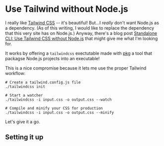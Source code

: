 # Use Tailwind without  Node.js

I really like [Tailwind CSS](https://tailwindcss.com) -- it's beautiful! But...I _really_ don't want Node.js as a dependency. (As of this writing, I would like to replace the dependency that this very site has on Node.js.) Anyway, there's a blog post [Standalone CLI: Use Tailwind CSS without Node.js](https://tailwindcss.com/blog/standalone-cli) that might give me what I'm looking for.

It works by offering a `tailwindcss` exectutable made with [pkg](https://github.com/vercel/pkg) a tool that packagse Node.js projects into an executable!

This is a nice compromise because it lets me use the proper Tailwind workflow:

```
# Create a tailwind.config.js file
./tailwindcss init

# Start a watcher
./tailwindcss -i input.css -o output.css --watch

# Compile and minify your CSS for production
./tailwindcss -i input.css -o output.css --minify
```

Let's give it a go.

## Setting it up


  
